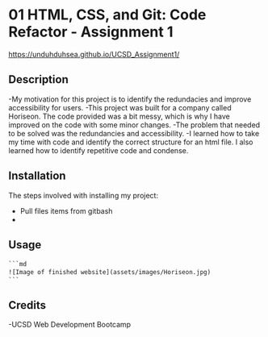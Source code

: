 # 01 HTML, CSS, and Git: Code Refactor - Assignment 1

https://unduhduhsea.github.io/UCSD_Assignment1/

## Description

-My motivation for this project is to identify the redundacies and improve accessibility for users. 
-This project was built for a company called Horiseon. The code provided was a bit messy, which is why I have improved on the code with some minor changes.
-The problem that needed to be solved was the redundancies and accessibility.
-I learned how to take my time with code and identify the correct structure for an html file. I also learned how to identify repetitive code and condense.

## Installation

The steps involved with installing my project:
- Pull files items from gitbash
- 

## Usage

    ```md
    ![Image of finished website](assets/images/Horiseon.jpg)
    ```

## Credits

-UCSD Web Development Bootcamp

